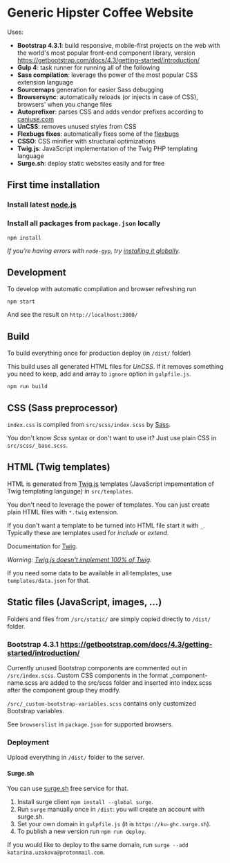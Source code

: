 # Generic Hipster Coffee Website

Uses:

- **Bootstrap 4.3.1**: build responsive, mobile-first projects on the web with the world's most popular front-end component library, version https://getbootstrap.com/docs/4.3/getting-started/introduction/
- **Gulp 4**: task runner for running all of the following
- **Sass compilation**: leverage the power of the most popular CSS extension language
- **Sourcemaps** generation for easier Sass debugging
- **Browsersync**: automatically reloads (or injects in case of CSS), browsers' when you change files 
- **Autoprefixer**: parses CSS and adds vendor prefixes according to [caniuse.com]()
- **UnCSS**: removes unused styles from CSS
- **Flexbugs fixes**: automatically fixes some of the [flexbugs](https://github.com/philipwalton/flexbugs) 
- **CSSO**: CSS minifier with structural optimizations
- **Twig.js**: JavaScript implementation of the Twig PHP templating language
- **Surge.sh**: deploy static websites easily and for free


## First time installation

### Install latest [node.js](https://nodejs.org/)

### Install all packages from `package.json` locally

```shell
npm install
```

_If you’re having errors with `node-gyp`, try [installing it globally](https://github.com/nodejs/node-gyp#installation)._

## Development

To develop with automatic compilation and browser refreshing run

```shell
npm start
```

And see the result on `http://localhost:3000/`

## Build

To build everything once for production deploy (in `/dist/` folder)

This build uses all generated HTML files for _UnCSS_. If it removes something you need to keep, add and array to `ignore` option in `gulpfile.js`.  

```shell
npm run build
```

## CSS (Sass preprocessor)

`index.css` is compiled from `src/scss/index.scss` by [Sass](http://sass-lang.com/).

You don't know _Scss_ syntax or don't want to use it? Just use plain CSS in `src/scss/_base.scss`.


## HTML (Twig templates)

HTML is generated from [Twig.js](https://github.com/twigjs/twig.js/) templates (JavaScript impementation of Twig templating language) in `src/templates`.

You don't need to leverage the power of templates. You can just create plain HTML files with `*.twig` extension.  

If you don't want a template to be turned into HTML file start it with `_`. Typically these are templates used for _include_ or _extend_.

Documentation for [Twig](https://twig.symfony.com/doc/2.x/templates.html).

_Warning: [Twig.js doesn't implement 100% of Twig](https://github.com/twigjs/twig.js/wiki/Implementation-Notes)._

If you need some data to be available in all templates, use `templates/data.json` for that.


## Static files (JavaScript, images, …)

Folders and files from `/src/static/` are simply copied directly to `/dist/` folder.


### Bootstrap 4.3.1 https://getbootstrap.com/docs/4.3/getting-started/introduction/

Currently unused Bootstrap components are commented out in `/src/index.scss`. Custom CSS components in the format _component-name.scss are added to the src/scss folder and 
inserted into index.scss after the component group they modify.

`/src/_custom-bootstrap-variables.scss` contains only customized Bootstrap variables.

See `browserslist` in `package.json` for supported browsers.


### Deployment

Upload everything in `/dist/` folder to the server.

#### Surge.sh

You can use [surge.sh](https://surge.sh) free service for that.

1. Install surge client `npm install --global surge`.
1. Run `surge` manually once in `/dist`: you will create an account with surge.sh.
1. Set your own domain in `gulpfile.js` (it is `https://ku-ghc.surge.sh`).
1. To publish a new version run `npm run deploy`.

If you would like to deploy to the same domain, run `surge --add katarina.uzakova@protonmail.com`.
 
